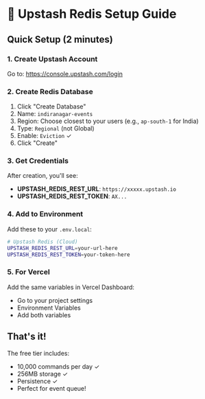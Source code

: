 # 🚀 Upstash Redis Setup Guide

## Quick Setup (2 minutes)

### 1. Create Upstash Account
Go to: https://console.upstash.com/login

### 2. Create Redis Database
1. Click "Create Database"
2. Name: `indiranagar-events`
3. Region: Choose closest to your users (e.g., `ap-south-1` for India)
4. Type: `Regional` (not Global)
5. Enable: `Eviction` ✓
6. Click "Create"

### 3. Get Credentials
After creation, you'll see:
- **UPSTASH_REDIS_REST_URL**: `https://xxxxx.upstash.io`
- **UPSTASH_REDIS_REST_TOKEN**: `AX...`

### 4. Add to Environment
Add these to your `.env.local`:
```bash
# Upstash Redis (Cloud)
UPSTASH_REDIS_REST_URL=your-url-here
UPSTASH_REDIS_REST_TOKEN=your-token-here
```

### 5. For Vercel
Add the same variables in Vercel Dashboard:
- Go to your project settings
- Environment Variables
- Add both variables

## That's it! 
The free tier includes:
- 10,000 commands per day ✓
- 256MB storage ✓
- Persistence ✓
- Perfect for event queue!